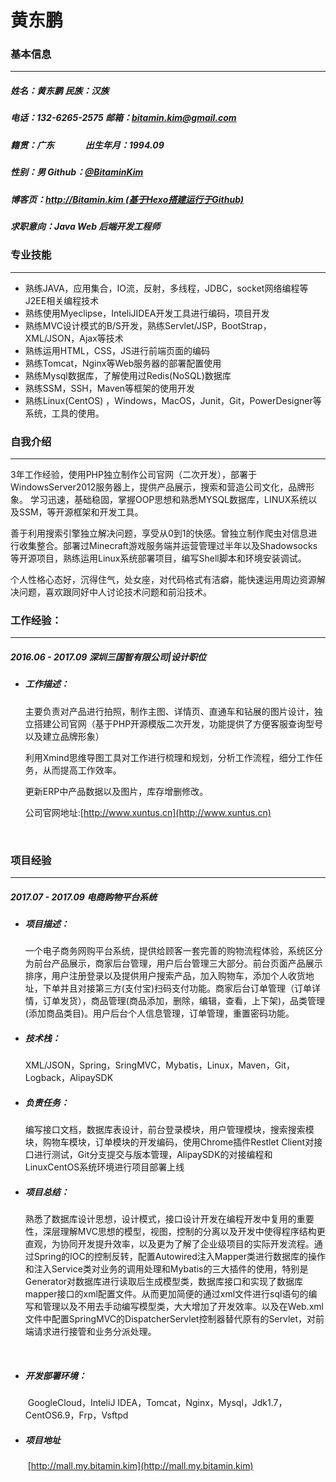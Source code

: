 # 黄东鹏                        

### 基本信息

-----

##### 姓名：黄东鹏							民族：汉族

##### 电话：132-6265-2575      邮箱：bitamin.kim@gmail.com

##### 籍贯：广东               出生年月：1994.09

##### 性别：男	               Github：[@BitaminKim](https://github.com/BitaminKim)

##### 博客页：[http://Bitamin.kim (基于Hexo搭建运行于Github)](http://Bitamin.kim)  

##### 求职意向：Java Web 后端开发工程师	 

  



### 专业技能

-----

- 熟练JAVA，应用集合，IO流，反射，多线程，JDBC，socket网络编程等J2EE相关编程技术
- 熟练使用Myeclipse，InteliJIDEA开发工具进行编码，项目开发
- 熟练MVC设计模式的B/S开发，熟练Servlet/JSP，BootStrap，XML/JSON，Ajax等技术
- 熟练运用HTML，CSS，JS进行前端页面的编码
- 熟练Tomcat，Nginx等Web服务器的部署配置使用
- 熟练Mysql数据库，了解使用过Redis(NoSQL)数据库
- 熟练SSM，SSH，Maven等框架的使用开发
- 熟练Linux(CentOS) ，Windows，MacOS，Junit，Git，PowerDesigner等系统，工具的使用。







### 自我介绍

-----

3年工作经验，使用PHP独立制作公司官网（二次开发），部署于WindowsServer2012服务器上，提供产品展示，搜索和营造公司文化，品牌形象。
学习迅速，基础稳固，掌握OOP思想和熟悉MYSQL数据库，LINUX系统以及SSM，等开源框架和开发工具。

善于利用搜索引擎独立解决问题，享受从0到1的快感。曾独立制作爬虫对信息进行收集整合。部署过Minecraft游戏服务端并运营管理过半年以及Shadowsocks等开源项目，熟练运用Linux系统部署项目，编写Shell脚本和环境安装调试。

个人性格心态好，沉得住气，处女座，对代码格式有洁癖，能快速运用周边资源解决问题，喜欢跟同好中人讨论技术问题和前沿技术。



### 工作经验：

-----

##### 2016.06 - 2017.09			深圳三国智有限公司|设计职位

- ##### 工作描述：

  主要负责对产品进行拍照，制作主图、详情页、直通车和钻展的图片设计，独立搭建公司官网（基于PHP开源模版二次开发，功能提供了方便客服查询型号以及建立品牌形象）

  利用Xmind思维导图工具对工作进行梳理和规划，分析工作流程，细分工作任务，从而提高工作效率。

  更新ERP中产品数据以及图片，库存增删修改。

  公司官网地址:[http://www.xuntus.cn](http://www.xuntus.cn)

  ​



### 项目经验

-----

##### 2017.07 - 2017.09			电商购物平台系统

- ##### 项目描述：

  ​		一个电子商务网购平台系统，提供给顾客一套完善的购物流程体验，系统区分为前台产品展示，商家后台管理，用户后台管理三大部分。前台页面产品展示排序，用户注册登录以及提供用户搜索产品，加入购物车，添加个人收货地址，下单并且对接第三方(支付宝)扫码支付功能。商家后台订单管理（订单详情，订单发货），商品管理(商品添加，删除，编辑，查看，上下架)，品类管理(添加商品类目)。用户后台个人信息管理，订单管理，重置密码功能。


- ##### 技术栈：

  ​		XML/JSON，Spring，SringMVC，Mybatis，Linux，Maven，Git，Logback，AlipaySDK

- ##### 负责任务：

  ​		编写接口文档，数据库表设计，前台登录模块，用户管理模块，搜索搜索模块，购物车模块，订单模块的开发编码，使用Chrome插件Restlet Client对接口进行测试，Git分支提交与版本管理，AlipaySDK的对接编程和LinuxCentOS系统环境进行项目部署上线

- ##### 项目总结：

  ​		熟悉了数据库设计思想，设计模式，接口设计开发在编程开发中复用的重要性，深层理解MVC思想的模型，视图，控制的分离以及开发中使得程序结构更直观，为协同开发提升效率，以及更为了解了企业级项目的实际开发流程。通过Spring的IOC的控制反转，配置Autowired注入Mapper类进行数据库的操作和注入Service类对业务的调用处理和Mybatis的三大插件的使用，特别是Generator对数据库进行读取后生成模型类，数据库接口和实现了数据库mapper接口的xml配置文件。从而更加简便的通过xml文件进行sql语句的编写和管理以及不用去手动编写模型类，大大增加了开发效率。以及在Web.xml文件中配置SpringMVC的DispatcherServlet控制器替代原有的Servlet，对前端请求进行接管和业务分派处理。

  ​

- ##### 开发部署环境：

  ​		GoogleCloud，InteliJ IDEA，Tomcat，Nginx，Mysql，Jdk1.7，CentOS6.9，Frp，Vsftpd

- ##### 项目地址

  ​		[http://mall.my.bitamin.kim](http://mall.my.bitamin.kim)

  ​		


